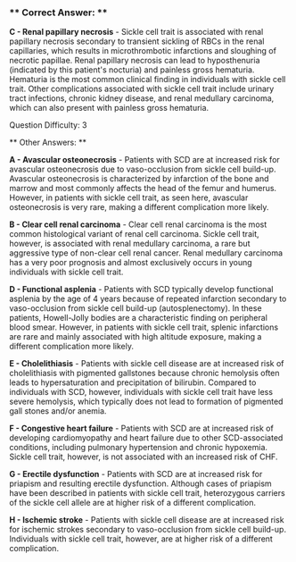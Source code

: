 ### ** Correct Answer: **

**C - Renal papillary necrosis** - Sickle cell trait is associated with renal papillary necrosis secondary to transient sickling of RBCs in the renal capillaries, which results in microthrombotic infarctions and sloughing of necrotic papillae. Renal papillary necrosis can lead to hyposthenuria (indicated by this patient's nocturia) and painless gross hematuria. Hematuria is the most common clinical finding in individuals with sickle cell trait. Other complications associated with sickle cell trait include urinary tract infections, chronic kidney disease, and renal medullary carcinoma, which can also present with painless gross hematuria.

Question Difficulty: 3

** Other Answers: **

**A - Avascular osteonecrosis** - Patients with SCD are at increased risk for avascular osteonecrosis due to vaso-occlusion from sickle cell build-up. Avascular osteonecrosis is characterized by infarction of the bone and marrow and most commonly affects the head of the femur and humerus. However, in patients with sickle cell trait, as seen here, avascular osteonecrosis is very rare, making a different complication more likely.

**B - Clear cell renal carcinoma** - Clear cell renal carcinoma is the most common histological variant of renal cell carcinoma. Sickle cell trait, however, is associated with renal medullary carcinoma, a rare but aggressive type of non-clear cell renal cancer. Renal medullary carcinoma has a very poor prognosis and almost exclusively occurs in young individuals with sickle cell trait.

**D - Functional asplenia** - Patients with SCD typically develop functional asplenia by the age of 4 years because of repeated infarction secondary to vaso-occlusion from sickle cell build-up (autosplenectomy). In these patients, Howell-Jolly bodies are a characteristic finding on peripheral blood smear. However, in patients with sickle cell trait, splenic infarctions are rare and mainly associated with high altitude exposure, making a different complication more likely.

**E - Cholelithiasis** - Patients with sickle cell disease are at increased risk of cholelithiasis with pigmented gallstones because chronic hemolysis often leads to hypersaturation and precipitation of bilirubin. Compared to individuals with SCD, however, individuals with sickle cell trait have less severe hemolysis, which typically does not lead to formation of pigmented gall stones and/or anemia.

**F - Congestive heart failure** - Patients with SCD are at increased risk of developing cardiomyopathy and heart failure due to other SCD-associated conditions, including pulmonary hypertension and chronic hypoxemia. Sickle cell trait, however, is not associated with an increased risk of CHF.

**G - Erectile dysfunction** - Patients with SCD are at increased risk for priapism and resulting erectile dysfunction. Although cases of priapism have been described in patients with sickle cell trait, heterozygous carriers of the sickle cell allele are at higher risk of a different complication.

**H - Ischemic stroke** - Patients with sickle cell disease are at increased risk for ischemic strokes secondary to vaso-occlusion from sickle cell build-up. Individuals with sickle cell trait, however, are at higher risk of a different complication.

